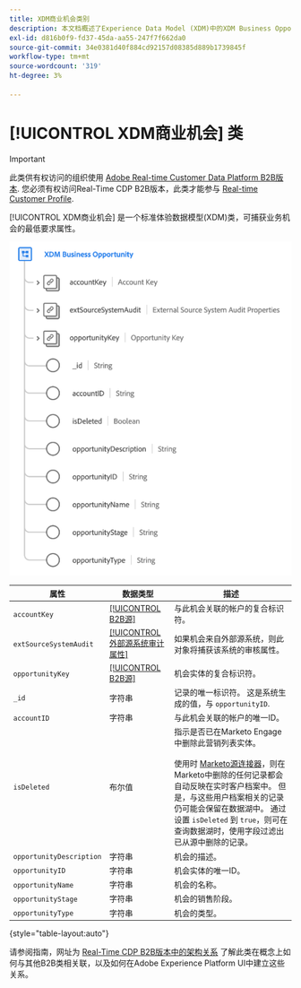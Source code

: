 ```yaml
---
title: XDM商业机会类别
description: 本文档概述了Experience Data Model (XDM)中的XDM Business Opportunity类。
exl-id: d816b0f9-fd37-45da-aa55-247f7f662da0
source-git-commit: 34e0381d40f884cd92157d08385d889b1739845f
workflow-type: tm+mt
source-wordcount: '319'
ht-degree: 3%

---
```


# [!UICONTROL XDM商业机会] 类

>[!IMPORTANT]
>
>此类供有权访问的组织使用 [Adobe Real-time Customer Data Platform B2B版本](../../../rtcdp/b2b-overview.md). 您必须有权访问Real-Time CDP B2B版本，此类才能参与 [Real-time Customer Profile](../../../profile/home.md).

[!UICONTROL XDM商业机会] 是一个标准体验数据模型(XDM)类，可捕获业务机会的最低要求属性。

![XDM Business Opportunity类的结构（显示在UI中）](../../images/classes/b2b/business-opportunity.png)

| 属性 | 数据类型 | 描述 |
| --- | --- | --- |
| `accountKey` | [[!UICONTROL B2B源]](../../data-types/b2b-source.md) | 与此机会关联的帐户的复合标识符。 |
| `extSourceSystemAudit` | [[!UICONTROL 外部源系统审计属性]](../../data-types/external-source-system-audit-attributes.md) | 如果机会来自外部源系统，则此对象将捕获该系统的审核属性。 |
| `opportunityKey` | [[!UICONTROL B2B源]](../../data-types/b2b-source.md) | 机会实体的复合标识符。 |
| `_id` | 字符串 | 记录的唯一标识符。 这是系统生成的值，与 `opportunityID`. |
| `accountID` | 字符串 | 与此机会关联的帐户的唯一ID。 |
| `isDeleted` | 布尔值 | 指示是否已在Marketo Engage中删除此营销列表实体。<br><br>使用时 [Marketo源连接器](../../../sources/connectors/adobe-applications/marketo/marketo.md)，则在Marketo中删除的任何记录都会自动反映在实时客户档案中。 但是，与这些用户档案相关的记录仍可能会保留在数据湖中。 通过设置 `isDeleted` 到 `true`，则可在查询数据湖时，使用字段过滤出已从源中删除的记录。 |
| `opportunityDescription` | 字符串 | 机会的描述。 |
| `opportunityID` | 字符串 | 机会实体的唯一ID。 |
| `opportunityName` | 字符串 | 机会的名称。 |
| `opportunityStage` | 字符串 | 机会的销售阶段。 |
| `opportunityType` | 字符串 | 机会的类型。 |

{style="table-layout:auto"}

请参阅指南，网址为 [Real-Time CDP B2B版本中的架构关系](../../tutorials/relationship-b2b.md) 了解此类在概念上如何与其他B2B类相关联，以及如何在Adobe Experience Platform UI中建立这些关系。
